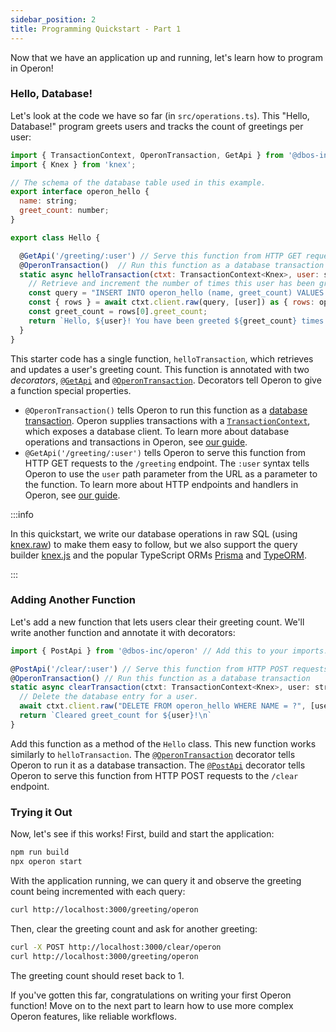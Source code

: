 ```yaml
---
sidebar_position: 2
title: Programming Quickstart - Part 1
---
```


Now that we have an application up and running, let's learn how to program in Operon!

### Hello, Database!

Let's look at the code we have so far (in `src/operations.ts`).
This "Hello, Database!" program greets users and tracks the count of greetings per user:

```javascript
import { TransactionContext, OperonTransaction, GetApi } from '@dbos-inc/operon'
import { Knex } from 'knex';

// The schema of the database table used in this example.
export interface operon_hello {
  name: string;
  greet_count: number;
}

export class Hello {

  @GetApi('/greeting/:user') // Serve this function from HTTP GET requests to the /greeting endpoint with 'user' as a path parameter
  @OperonTransaction()  // Run this function as a database transaction
  static async helloTransaction(ctxt: TransactionContext<Knex>, user: string) {
    // Retrieve and increment the number of times this user has been greeted.
    const query = "INSERT INTO operon_hello (name, greet_count) VALUES (?, 1) ON CONFLICT (name) DO UPDATE SET greet_count = operon_hello.greet_count + 1 RETURNING greet_count;"
    const { rows } = await ctxt.client.raw(query, [user]) as { rows: operon_hello[] };
    const greet_count = rows[0].greet_count;
    return `Hello, ${user}! You have been greeted ${greet_count} times.\n`;
  }
}
```

This starter code has a single function, `helloTransaction`, which retrieves and updates a user's greeting count.
This function is annotated with two _decorators_, [`@GetApi`](../api-reference/decorators#getapi) and [`@OperonTransaction`](../api-reference/decorators#operontransaction).
Decorators tell Operon to give a function special properties.

- `@OperonTransaction()` tells Operon to run this function as a [database transaction](https://en.wikipedia.org/wiki/Database_transaction).
Operon supplies transactions with a [`TransactionContext`](../api-reference/contexts#transactioncontextt), which exposes a database client.
To learn more about database operations and transactions in Operon, see [our guide](../tutorials/transaction-tutorial).
- `@GetApi('/greeting/:user')` tells Operon to serve this function from HTTP GET requests to the `/greeting` endpoint.
The `:user` syntax tells Operon to use the `user` path parameter from the URL as a parameter to the function.
To learn more about HTTP endpoints and handlers in Operon, see [our guide](../tutorials/http-serving-tutorial).

:::info

In this quickstart, we write our database operations in raw SQL (using [knex.raw](https://knexjs.org/guide/raw.html)) to make them easy to follow, but we also support the query builder [knex.js](https://knexjs.org/) and the popular TypeScript ORMs [Prisma](https://www.prisma.io/) and [TypeORM](https://typeorm.io/).

:::

### Adding Another Function

Let's add a new function that lets users clear their greeting count.
We'll write another function and annotate it with decorators:

```javascript
import { PostApi } from '@dbos-inc/operon' // Add this to your imports.

@PostApi('/clear/:user') // Serve this function from HTTP POST requests to the /clear endpoint with 'user' as a path parameter
@OperonTransaction() // Run this function as a database transaction
static async clearTransaction(ctxt: TransactionContext<Knex>, user: string) {
  // Delete the database entry for a user.
  await ctxt.client.raw("DELETE FROM operon_hello WHERE NAME = ?", [user]);
  return `Cleared greet_count for ${user}!\n`
}
```

Add this function as a method of the `Hello` class.
This new function works similarly to `helloTransaction`.
The  [`@OperonTransaction`](../api-reference/decorators#operontransaction) decorator tells Operon to run it as a database transaction.
The [`@PostApi`](../api-reference/decorators#postapi) decorator tells Operon to serve this function from HTTP POST requests to the `/clear` endpoint.

### Trying it Out

Now, let's see if this works!
First, build and start the application:

```bash
npm run build
npx operon start
```

With the application running, we can query it and observe the greeting count being incremented with each query:

```bash
curl http://localhost:3000/greeting/operon
```

Then, clear the greeting count and ask for another greeting:

```bash
curl -X POST http://localhost:3000/clear/operon
curl http://localhost:3000/greeting/operon
```

The greeting count should reset back to 1.

If you've gotten this far, congratulations on writing your first Operon function!
Move on to the next part to learn how to use more complex Operon features, like reliable workflows.
